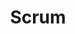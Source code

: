 ---
layout: slideshow
title: Scrum
slides: 


  - content: |

      # Scrum

    notes: |

      80’s and 90’s out of OO dev circles as a highly iterative dev method. Ken Schwaber, Jeff Surtherland and Mike Beedle. Focus on management, close monitoring. Scrum is usually combined with XP practices


  - content: |

      Scrum is an iterative method of product development.
      The work is done in cycles, with regular re-prioritisation.


  - content: |

      The point of Scrum, or any iterative product development,
      is to ensure **the most valuable work** is completed by the project's end.

  - content: |

      Backlog -> Sprint Backlog -> Sprint -> Shippable product -> Review and retro


  - content: |

      The **Product Backlog** is a wishlist of work to be done.
      It is owned and managed by the **Product Owner**.

    notes: |

      Briefly define product owner

      A product owner creates a prioritized wish list called a product backlog. 

  - content: |

      The **Sprint Backlog** is a to-do list,
      and is owned by **the Team**.

    notes: |

      During sprint planning, the team pulls a small chunk from the top of that wishlist, a sprint backlog, and decides how to implement those pieces.  


  - content: |

      The **Sprint** is a period of time where the team
      actually _does_ the work, selected from the **Sprint Backlog**.

      A Sprint is usually 1 or 2 weeks long.

    notes: |

      The team has a certain amount of time, a sprint, to complete its work - usually two to four weeks - but meets each day to assess its progress (daily scrum).

      Along the way, the ScrumMaster keeps the team focused on its goal.


  - content: |

      Each Sprint should result in a **Shippable Product**,
      which is an outcome which can be shared with the client.

    notes: |

      At the end of the sprint, the work should be potentially shippable, as in ready to hand to a customer, put on a store shelf, or show to a stakeholder.


  - content: |

      The team's **Retrospective** helps them to discuss how the sprint went,
      and whether any improvements could be considered for next sprint.

    notes: |

      The sprint ends with a sprint review and retrospective. 
      As the next sprint begins, the team chooses another chunk of the product backlog and begins working again.


  - content: |

      This cycle repeats until the project reaches its end.
      
      The "end" of a project could be defined as:

      - The Product Backlog has been completed
      - There is no budget remaining
      - A deadline has been reached

    notes: |

      The cycle repeats until enough items in the product backlog have been completed, the budget is depleted, or a deadline arrives. Which of these milestones marks the end of the work is entirely specific to the project. No matter which impetus stops work, Scrum ensures that the most valuable work has been completed when the project ends.


  - content: |

      ## What we learned

      - **Scrum**
        is an iterative development method
      - **Sprints**
        Work is divided into a series of timeboxed sprints
      - **Shippable Product**
        Critial work goes first, and the product evolves through usable forms.
      {:.horizontal-list}


            
---